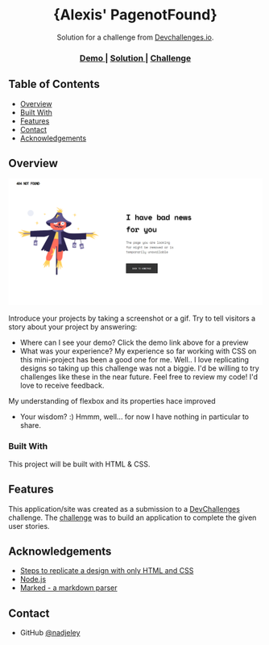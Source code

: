 <!-- Please update value in the {}  -->

<h1 align="center">{Alexis' PagenotFound}</h1>

<div align="center">
   Solution for a challenge from  <a href="http://devchallenges.io" target="_blank">Devchallenges.io</a>.
</div>

<div align="center">
  <h3>
    <a href="https://{your-demo-link.your-domain}">
      Demo
    </a>
    <span> | </span>
    <a href="https://github.com/nadjeley/Error404">
      Solution
    </a>
    <span> | </span>
    <a href="https://devchallenges.io/challenges/wBunSb7FPrIepJZAg0sY">
      Challenge
    </a>
  </h3>
</div>

<!-- TABLE OF CONTENTS -->

## Table of Contents

- [Overview](#overview)
- [Built With](#built-with)
- [Features](#features)
- [Contact](#contact)
- [Acknowledgements](#acknowledgements)

<!-- OVERVIEW -->

## Overview

![screenshot](Screenshoterror.png)

Introduce your projects by taking a screenshot or a gif. Try to tell visitors a story about your project by answering:

- Where can I see your demo?
Click the demo link above for a preview
- What was your experience?
My experience so far working with CSS on this mini-project has been a good one for me. Well.. I love replicating designs so taking up this challenge was not a biggie. I'd be willing to try challenges like these in the near future.
Feel free to review my code! I'd love to receive feedback.

My understanding of flexbox and its properties hace improved
- Your wisdom? :)
Hmmm, well... for now I have nothing in particular to share.


### Built With

<!-- This section should list any major frameworks that you built your project using. Here are a few examples.-->
This project will be built with HTML & CSS.

## Features

<!-- List the features of your application or follow the template. Don't share the figma file here :) -->

This application/site was created as a submission to a [DevChallenges](https://devchallenges.io/challenges) challenge. The [challenge](https://devchallenges.io/challenges/wBunSb7FPrIepJZAg0sY) was to build an application to complete the given user stories.


## Acknowledgements

<!-- This section should list any articles or add-ons/plugins that helps you to complete the project. This is optional but it will help you in the future. For exmpale -->

- [Steps to replicate a design with only HTML and CSS](https://devchallenges-blogs.web.app/how-to-replicate-design/)
- [Node.js](https://nodejs.org/)
- [Marked - a markdown parser](https://github.com/chjj/marked)

## Contact


- GitHub [@nadjeley](https://{github.com/nadjeley})

